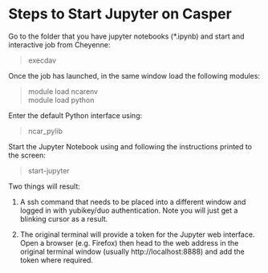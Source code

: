 # Steps to Start Jupyter on Casper

Go to the folder that you have jupyter notebooks (*.ipynb) and start and interactive job from Cheyenne:
>execdav

Once the job has launched, in the same window load the following modules:
>module load ncarenv<br>
>module load python

Enter the default Python interface using:
>ncar_pylib

Start the Jupyter Notebook using and following the instructions printed to the screen:
>start-jupyter

Two things will result:
1. A ssh command that needs to be placed into a different window and logged in with yubikey/duo authentication. Note you will just get a blinking cursor as a result.

2. The original terminal will provide a token for the Jupyter web interface. Open a browser (e.g. Firefox) then head to the web address in the original terminal window (usually http://localhost:8888) and add the token where required.
